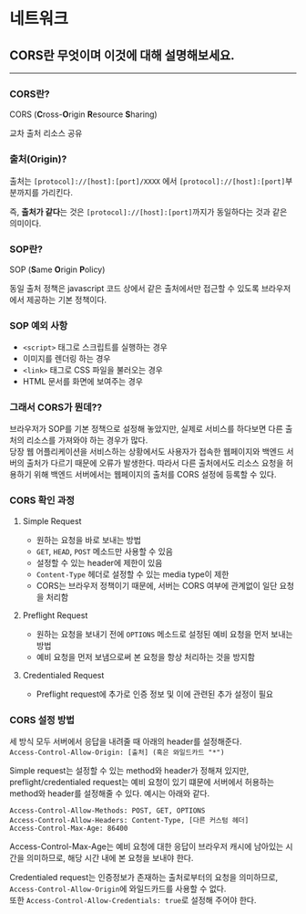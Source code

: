 # 네트워크

## CORS란 무엇이며 이것에 대해 설명해보세요.

---

### CORS란?

CORS (**C**ross-**O**rigin **R**esource **S**haring)

교차 출처 리소스 공유

### 출처(Origin)?

출처는 `[protocol]://[host]:[port]/XXXX`
에서 `[protocol]://[host]:[port]`부분까지를 가리킨다.

즉, **출처가 같다**는 것은 `[protocol]://[host]:[port]`까지가 동일하다는 것과 같은 의미이다.

### SOP란?

SOP (**S**ame **O**rigin **P**olicy)

동일 출처 정책은 javascript 코드 상에서 같은 출처에서만 접근할 수 있도록 브라우저에서 제공하는 기본 정책이다.

### SOP 예외 사항
- `<script>` 태그로 스크립트를 실행하는 경우 
- 이미지를 렌더링 하는 경우
- `<link>` 태그로 CSS 파일을 불러오는 경우
- HTML 문서를 화면에 보여주는 경우

### 그래서 CORS가 뭔데??

브라우저가 SOP를 기본 정책으로 설정해 놓았지만, 실제로 서비스를 하다보면 다른 출처의 리소스를 가져와야 하는 경우가 많다.  
당장 웹 어플리케이션을 서비스하는 상황에서도 사용자가 접속한 웹페이지와 백엔드 서버의 출처가 다르기 때문에 오류가 발생한다.
따라서 다른 출처에서도 리소스 요청을 허용하기 위해 백엔드 서버에서는 웹페이지의 출처를 CORS 설정에 등록할 수 있다.  

### CORS 확인 과정

1. Simple Request  
   - 원하는 요청을 바로 보내는 방법
   - `GET`, `HEAD`, `POST` 메소드만 사용할 수 있음
   - 설정할 수 있는 header에 제한이 있음
   - `Content-Type` 헤더로 설정할 수 있는 media type이 제한
   - CORS는 브라우저 정책이기 때문에, 서버는 CORS 여부에 관계없이 일단 요청을 처리함

2. Preflight Request
   - 원하는 요청을 보내기 전에 `OPTIONS` 메소드로 설정된 예비 요청을 먼저 보내는 방법
   - 예비 요청을 먼저 보냄으로써 본 요청을 항상 처리하는 것을 방지함

3. Credentialed Request
   - Preflight request에 추가로 인증 정보 및 이에 관련된 추가 설정이 필요

### CORS 설정 방법

세 방식 모두 서버에서 응답을 내려줄 때 아래의 header를 설정해준다.  
`Access-Control-Allow-Origin: [출처] (혹은 와일드카드 "*")`

Simple request는 설정할 수 있는 method와 header가 정해져 있지만,  
preflight/credentialed request는 예비 요청이 있기 떄문에 서버에서 허용하는 method와 header를 설정해줄 수 있다.
예시는 아래와 같다.

`Access-Control-Allow-Methods: POST, GET, OPTIONS`  
`Access-Control-Allow-Headers: Content-Type, [다른 커스텀 헤더]`  
`Access-Control-Max-Age: 86400`

Access-Control-Max-Age는 예비 요청에 대한 응답이 브라우저 캐시에 남아있는 시간을 의미하므로, 해당 시간 내에 본 요청을 보내야 한다.

Credentialed request는 인증정보가 존재하는 출처로부터의 요청을 의미하므로,  
`Access-Control-Allow-Origin`에 와일드카드를 사용할 수 없다.  
또한 `Access-Control-Allow-Credentials: true`로 설정해 주어야 한다.
